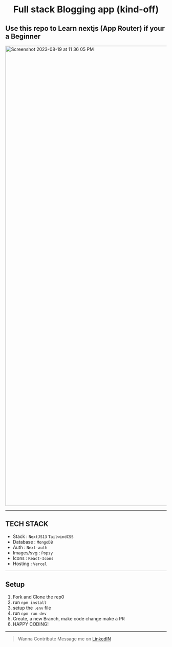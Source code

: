 <h1 style="text-align: center;" >Full stack Blogging app (kind-off)</h1>

##  Use this repo to Learn nextjs (App Router) if your a Beginner
<img width="1438" alt="Screenshot 2023-08-19 at 11 36 05 PM" src="https://github.com/shrix1/blog/assets/92677078/57c5dc9c-bc3d-4f80-9747-72d726ae9d25">



---
## TECH STACK 
 - Stack : `NextJS13` `TailwindCSS`
 - Database : `MongoDB`
 - Auth : `Next-auth`
 - Images/svg : `Popsy`
 - Icons : `React-Icons`
 - Hosting : `Vercel`

---
## Setup
1. Fork and Clone the rep0
2. run `npm install`
3. setup the `.env` file
4. run `npm run dev`
5. Create, a new Branch, make code change make a PR
6. HAPPY CODING!
---

>  Wanna Contribute Message me on <a href="https://www.linkedin.com/in/shrix1/">LinkedIN</a>


